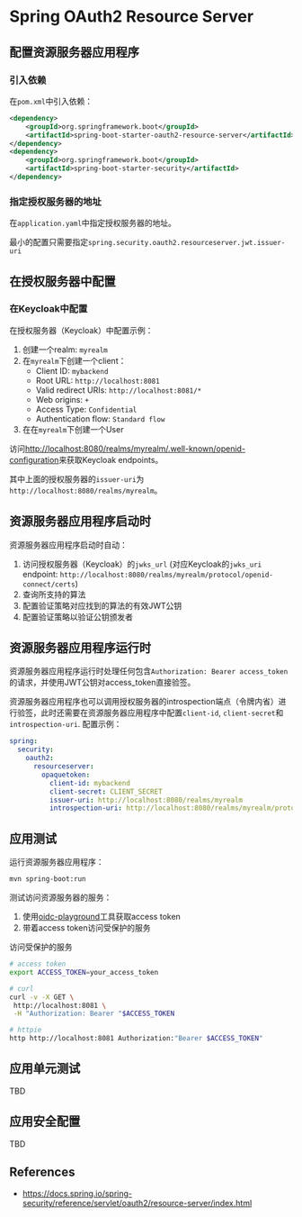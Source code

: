 # Spring OAuth2 Resource Server

## 配置资源服务器应用程序
### 引入依赖
在`pom.xml`中引入依赖：
```xml
<dependency>
    <groupId>org.springframework.boot</groupId>
    <artifactId>spring-boot-starter-oauth2-resource-server</artifactId>
</dependency>
<dependency>
    <groupId>org.springframework.boot</groupId>
    <artifactId>spring-boot-starter-security</artifactId>
</dependency>
```

### 指定授权服务器的地址

在`application.yaml`中指定授权服务器的地址。

最小的配置只需要指定`spring.security.oauth2.resourceserver.jwt.issuer-uri`

## 在授权服务器中配置

### 在Keycloak中配置
在授权服务器（Keycloak）中配置示例：
1. 创建一个realm: `myrealm`
2. 在`myrealm`下创建一个client：
   - Client ID: `mybackend`
   - Root URL: `http://localhost:8081`
   - Valid redirect URIs: `http://localhost:8081/*`
   - Web origins: `+`
   - Access Type: `Confidential`
   - Authentication flow: `Standard flow`
3. 在在`myrealm`下创建一个User

访问<http://localhost:8080/realms/myrealm/.well-known/openid-configuration>来获取Keycloak endpoints。

其中上面的授权服务器的`issuer-uri`为`http://localhost:8080/realms/myrealm`。


## 资源服务器应用程序启动时
资源服务器应用程序启动时自动：
1. 访问授权服务器（Keycloak）的`jwks_url` (对应Keycloak的`jwks_uri` endpoint: `http://localhost:8080/realms/myrealm/protocol/openid-connect/certs`)
2. 查询所支持的算法
3. 配置验证策略对应找到的算法的有效JWT公钥
4. 配置验证策略以验证公钥颁发者

## 资源服务器应用程序运行时
资源服务器应用程序运行时处理任何包含`Authorization: Bearer access_token`的请求，并使用JWT公钥对access_token直接验签。

资源服务器应用程序也可以调用授权服务器的introspection端点（令牌内省）进行验签，此时还需要在资源服务器应用程序中配置`client-id`, `client-secret`和`introspection-uri`.
配置示例：
```yaml
spring:
  security:
    oauth2:
      resourceserver:
        opaquetoken:
          client-id: mybackend
          client-secret: CLIENT_SECRET
          issuer-uri: http://localhost:8080/realms/myrealm
          introspection-uri: http://localhost:8080/realms/myrealm/protocol/openid-connect/token/introspect
```

## 应用测试

运行资源服务器应用程序：
```bash
mvn spring-boot:run
```

测试访问资源服务器的服务：
1. 使用[oidc-playground](../oidc-playground)工具获取access token
2. 带着access token访问受保护的服务

访问受保护的服务
```bash
# access token
export ACCESS_TOKEN=your_access_token

# curl
curl -v -X GET \
 http://localhost:8081 \
 -H "Authorization: Bearer "$ACCESS_TOKEN

# httpie
http http://localhost:8081 Authorization:"Bearer $ACCESS_TOKEN"

```

## 应用单元测试

TBD

## 应用安全配置

TBD



## References
- https://docs.spring.io/spring-security/reference/servlet/oauth2/resource-server/index.html